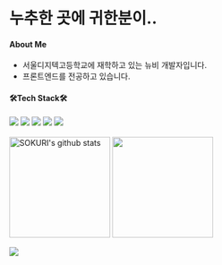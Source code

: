   # 누추한 곳에 귀한분이..

<h4>About Me</h4> 

- 서울디지텍고등학교에 재학하고 있는 뉴비 개발자입니다.
- 프론트엔드를 전공하고 있습니다.

<h4>🛠Tech Stack🛠</h4>
<div>
  <img src="https://img.shields.io/badge/HTML5-E34F26?style=for-the-badge&logo=HTML5&logoColor=white"> <img src="https://img.shields.io/badge/CSS3-1572B6?style=for-the-badge&logo=CSS3&logoColor=white"> <img src="https://img.shields.io/badge/JavaScript-F7DF1E?style=for-the-badge&logo=JavaScript&logoColor=white"> <img src="https://img.shields.io/badge/React-61DAFB?style=for-the-badge&logo=React&logoColor=white"> <img src="https://img.shields.io/badge/Android-3DDC84?style=for-the-badge&logo=Android&logoColor=white">
</div><br>
<div>
  <a href="https://github.com/imysh578"><img align="center" style="height:180px" src="https://github-readme-stats.vercel.app/api?username=Taeshmello&show_icons=true&include_all_commits=true&theme=nord&hide_border=true" alt="SOKURI's github stats" /></a>
  <a href="https://github.com/imysh578"><img align="center" style="height:180px" src="https://github-readme-stats.vercel.app/api/top-langs/?username=Taeshmello&layout=compact&theme=nord&hide_border=true" /></a> 
</div>
<br>
<img src="https://img1.daumcdn.net/thumb/R1280x0/?scode=mtistory2&fname=https%3A%2F%2Fblog.kakaocdn.net%2Fdn%2FbeoaJ1%2FbtsGg0YyMKC%2FkdYuZ5DKLKihuANxK7sGr0%2Fimg.jpg">
